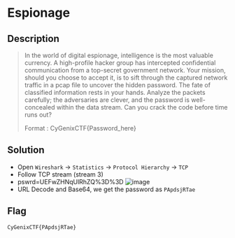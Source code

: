 # Espionage
## Description
> In the world of digital espionage, intelligence is the most valuable currency. A high-profile hacker group has intercepted confidential communication from a top-secret government network. Your mission, should you choose to accept it, is to sift through the captured network traffic in a pcap file to uncover the hidden password. The fate of classified information rests in your hands. Analyze the packets carefully; the adversaries are clever, and the password is well-concealed within the data stream. Can you crack the code before time runs out? <br>
>
> Format : CyGenixCTF{Password_here}

## Solution
- Open ```Wireshark``` -> ```Statistics``` -> ```Protocol Hierarchy``` -> ```TCP```
- Follow TCP stream (stream 3)
- pswrd=UEFwZHNqUlRhZQ%3D%3D
![image](https://github.com/user-attachments/assets/85ac6ad0-f4a7-4249-bd19-94fd24dfefb0)
- URL Decode and Base64, we get the password as ```PApdsjRTae```

## Flag
```CyGenixCTF{PApdsjRTae}```
